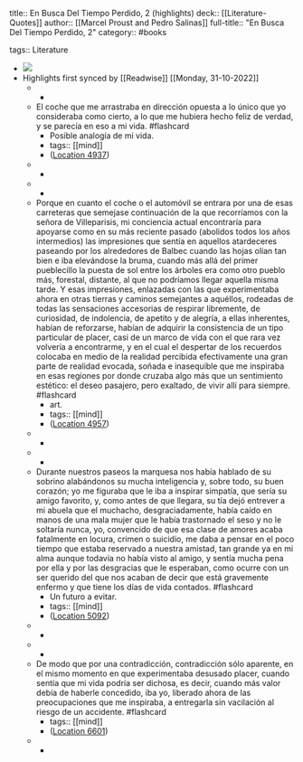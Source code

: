 title:: En Busca Del Tiempo Perdido, 2 (highlights)
deck:: [[Literature-Quotes]]
author:: [[Marcel Proust and Pedro Salinas]]
full-title:: "En Busca Del Tiempo Perdido, 2"
category:: #books

tags:: Literature

- ![](https://m.media-amazon.com/images/I/71MLQMRvJ5L._SY160.jpg)
- Highlights first synced by [[Readwise]] [[Monday, 31-10-2022]]
	- -
	- El coche que me arrastraba en dirección opuesta a lo único que yo consideraba como cierto, a lo que me hubiera hecho feliz de verdad, y se parecía en eso a mi vida. #flashcard
		- Posible analogía de mi vida.
		- tags:: [[mind]]
		- ([Location 4937](https://readwise.io/to_kindle?action=open&asin=B0876FDBH7&location=4937))
	- -
	- -
	- Porque en cuanto el coche o el automóvil se entrara por una de esas carreteras que semejase continuación de la que recorríamos con la señora de Villeparisis, mi conciencia actual encontraría para apoyarse como en su más reciente pasado (abolidos todos los años intermedios) las impresiones que sentía en aquellos atardeceres paseando por los alrededores de Balbec cuando las hojas olían tan bien e iba elevándose la bruma, cuando más allá del primer pueblecillo la puesta de sol entre los árboles era como otro pueblo más, forestal, distante, al que no podríamos llegar aquella misma tarde. Y esas impresiones, enlazadas con las que experimentaba ahora en otras tierras y caminos semejantes a aquéllos, rodeadas de todas las sensaciones accesorias de respirar libremente, de curiosidad, de indolencia, de apetito y de alegría, a ellas inherentes, habían de reforzarse, habían de adquirir la consistencia de un tipo particular de placer, casi de un marco de vida con el que rara vez volvería a encontrarme, y en el cual el despertar de los recuerdos colocaba en medio de la realidad percibida efectivamente una gran parte de realidad evocada, soñada e inasequible que me inspiraba en esas regiones por donde cruzaba algo más que un sentimiento estético: el deseo pasajero, pero exaltado, de vivir allí para siempre. #flashcard
		- art.
		- tags:: [[mind]]
		- ([Location 4957](https://readwise.io/to_kindle?action=open&asin=B0876FDBH7&location=4957))
	- -
	- -
	- Durante nuestros paseos la marquesa nos había hablado de su sobrino alabándonos su mucha inteligencia y, sobre todo, su buen corazón; yo me figuraba que le iba a inspirar simpatía, que sería su amigo favorito, y, como antes de que llegara, su tía dejó entrever a mi abuela que el muchacho, desgraciadamente, había caído en manos de una mala mujer que le había trastornado el seso y no le soltaría nunca, yo, convencido de que esa clase de amores acaba fatalmente en locura, crimen o suicidio, me daba a pensar en el poco tiempo que estaba reservado a nuestra amistad, tan grande ya en mi alma aunque todavía no había visto al amigo, y sentía mucha pena por ella y por las desgracias que le esperaban, como ocurre con un ser querido del que nos acaban de decir que está gravemente enfermo y que tiene los días de vida contados. #flashcard
		- Un futuro a evitar.
		- tags:: [[mind]]
		- ([Location 5092](https://readwise.io/to_kindle?action=open&asin=B0876FDBH7&location=5092))
	- -
	- -
	- De modo que por una contradicción, contradicción sólo aparente, en el mismo momento en que experimentaba desusado placer, cuando sentía que mi vida podría ser dichosa, es decir, cuando más valor debía de haberle concedido, iba yo, liberado ahora de las preocupaciones que me inspiraba, a entregarla sin vacilación al riesgo de un accidente. #flashcard
		- tags:: [[mind]]
		- ([Location 6601](https://readwise.io/to_kindle?action=open&asin=B0876FDBH7&location=6601))
	- -